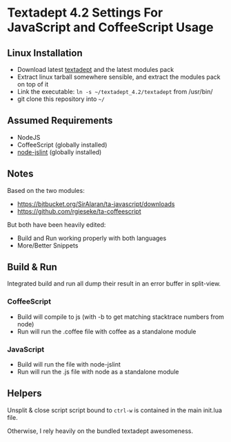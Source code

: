 # Textadept 4.2 Settings For JavaScript and CoffeeScript Usage
## Linux Installation

- Download latest [textadept](http://code.google.com/p/textadept/downloads/list) and the latest modules pack
- Extract linux tarball somewhere sensible, and extract the modules pack on top of it
- Link the executable: `ln -s ~/textadept_4.2/textadept` from /usr/bin/
- git clone this repository into `~/`

## Assumed Requirements
- NodeJS
- CoffeeScript (globally installed)
- [node-jslint](https://github.com/reid/node-jslint) (globally installed)

## Notes
Based on the two modules:

- https://bitbucket.org/SirAlaran/ta-javascript/downloads
- https://github.com/rgieseke/ta-coffeescript

But both have been heavily edited:

- Build and Run working properly with both languages
- More/Better Snippets

## Build & Run
Integrated build and run all dump their result in an error buffer in split-view.

### CoffeeScript
- Build will compile to js (with -b to get matching stacktrace numbers from node)
- Run will run the .coffee file with coffee as a standalone module

### JavaScript
- Build will run the file with node-jslint
- Run will run the .js file with node as a standalone module


## Helpers
Unsplit & close script script bound to `ctrl-w` is contained in the main init.lua file.

Otherwise, I rely heavily on the bundled textadept awesomeness.

